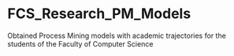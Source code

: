 # FCS_Research_PM_Models
Obtained Process Mining models with academic trajectories for the students of the Faculty of Computer Science
